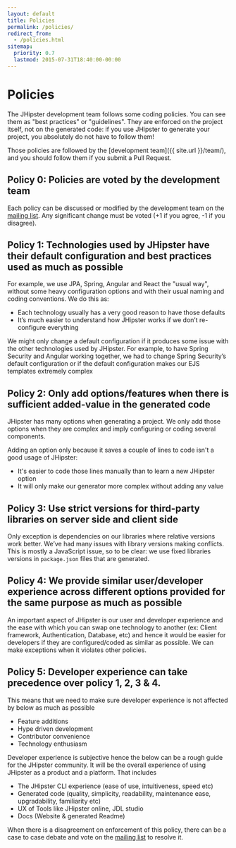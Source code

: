 ```yaml
---
layout: default
title: Policies
permalink: /policies/
redirect_from:
  - /policies.html
sitemap:
  priority: 0.7
  lastmod: 2015-07-31T18:40:00-00:00
---
```


# <i class="fa fa-gavel"></i> Policies

The JHipster development team follows some coding policies. You can see them as "best practices" or "guidelines". They are enforced on the project itself, not on the generated code: if you use JHipster to generate your project, you absolutely do not have to follow them!

Those policies are followed by the [development team]({{ site.url }}/team/), and you should follow them if you submit a Pull Request.

## Policy 0: Policies are voted by the development team

Each policy can be discussed or modified by the development team on the [mailing list](https://groups.google.com/forum/?hl=en#!forum/jhipster-dev). Any significant change must be voted (+1 if you agree, -1 if you disagree).

## Policy 1: Technologies used by JHipster have their default configuration and best practices used as much as possible

For example, we use JPA, Spring, Angular and React the "usual way", without some heavy configuration options and with their usual naming and coding conventions. We do this as:

- Each technology usually has a very good reason to have those defaults
- It’s much easier to understand how JHipster works if we don’t re-configure everything

We might only change a default configuration if it produces some issue with the other technologies used by JHipster. For example, to have Spring Security and Angular working together, we had to change Spring Security’s default configuration or if the default configuration makes our EJS templates extremely complex

## Policy 2: Only add options/features when there is sufficient added-value in the generated code

JHipster has many options when generating a project. We only add those options when they are complex and imply configuring or coding several components.

Adding an option only because it saves a couple of lines to code isn't a good usage of JHipster:

- It's easier to code those lines manually than to learn a new JHipster option
- It will only make our generator more complex without adding any value

## Policy 3: Use strict versions for third-party libraries on server side and client side

Only exception is dependencies on our libraries where relative versions work better. We’ve had many issues with library versions making conflicts. This is mostly a JavaScript issue, so to be clear: we use fixed libraries versions in `package.json` files that are generated.

## Policy 4: We provide similar user/developer experience across different options provided for the same purpose as much as possible

An important aspect of JHipster is our user and developer experience and the ease with which you can swap one technology to another (ex: Client framework, Authentication, Database, etc) and hence it would be easier for developers if they are configured/coded as similar as possible. We can make exceptions when it violates other policies.

## Policy 5: Developer experience can take precedence over policy 1, 2, 3 & 4.

This means that we need to make sure developer experience is not affected by below as much as possible

- Feature additions
- Hype driven development
- Contributor convenience
- Technology enthusiasm

Developer experience is subjective hence the below can be a rough guide for the JHipster community. It will be the overall experience of using JHipster as a product and a platform. That includes

- The JHipster CLI experience (ease of use, intuitiveness, speed etc)
- Generated code (quality, simplicity, readability, maintenance ease, upgradability, familiarity etc)
- UX of Tools like JHipster online, JDL studio
- Docs (Website & generated Readme)

When there is a disagreement on enforcement of this policy, there can be a case to case debate and vote on the [mailing list](https://groups.google.com/forum/?hl=en#!forum/jhipster-dev) to resolve it.
